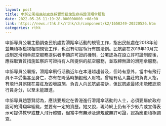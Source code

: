```yaml
---
layout: post
title: 申訴公署指民航處應採實質措施監察持證滑翔傘服務
date: 2022-05-26 11:19:28.000000000 +08:00
link: https://news.rthk.hk/rthk/ch/component/k2/1650249-20220526.htm
categories: rthk
---
```


申訴專員公署主動調查民航處對滑翔傘活動的規管工作，指出民航處在2018年前並無積極檢視相關規管工作，也沒有切實執行有關法例。民航處在2019年10月完成制定滑翔傘航空服務提供者申領許可證的機制，公署認為在設立許可證制度後，應採取實質措施監察許可證持有人所提供的航空服務，並取締無證的滑翔傘服務。

申訴專員公署指，滑翔傘飛行活動近年在本港越趨普及，但時有意外，當中有飛行員不幸受傷甚至身亡，亦有在降落時損毀他人財物。曾經有私人農莊的負責人指，有飛行員誤降在農莊及毀壞設施，負責人向民航處投訴，但民航處最終未能確認飛行員身分，以至未能跟進。

申訴專員趙慧賢認為，應該要規定在香港進行滑翔傘活動的人士，必須要屬於政府認可的滑翔傘組織，並要有一定的資歷。她又說，現時網上仍有不少影片或宣傳表示可提供教學或雙人飛行體驗，但當中有無涉及違規或無許可證，認為應更積極調查。
